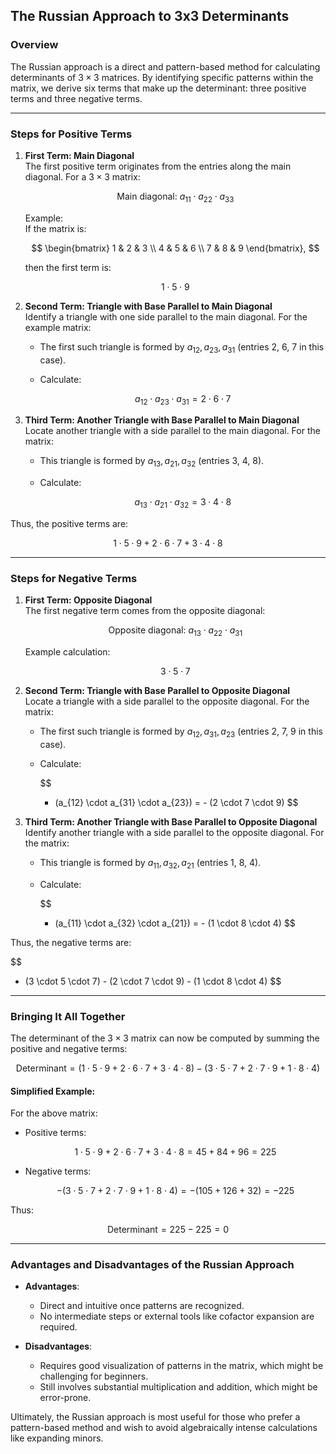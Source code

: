 ## The Russian Approach to 3x3 Determinants

### Overview
The Russian approach is a direct and pattern-based method for calculating determinants of $3 \times 3$ matrices. By identifying specific patterns within the matrix, we derive six terms that make up the determinant: three positive terms and three negative terms.

---

### Steps for Positive Terms

1. **First Term: Main Diagonal**  
   The first positive term originates from the entries along the main diagonal. For a $3 \times 3$ matrix:

   $$
   \text{Main diagonal: } a_{11} \cdot a_{22} \cdot a_{33}
   $$

   Example:  
   If the matrix is:

   $$
   \begin{bmatrix}
   1 & 2 & 3 \\
   4 & 5 & 6 \\
   7 & 8 & 9
   \end{bmatrix},
   $$

   then the first term is:

   $$
   1 \cdot 5 \cdot 9
   $$

2. **Second Term: Triangle with Base Parallel to Main Diagonal**  
   Identify a triangle with one side parallel to the main diagonal. For the example matrix:

   - The first such triangle is formed by $a_{12}, a_{23}, a_{31}$ (entries 2, 6, 7 in this case).
   - Calculate:

     $$
     a_{12} \cdot a_{23} \cdot a_{31} = 2 \cdot 6 \cdot 7
     $$

3. **Third Term: Another Triangle with Base Parallel to Main Diagonal**  
   Locate another triangle with a side parallel to the main diagonal. For the matrix:

   - This triangle is formed by $a_{13}, a_{21}, a_{32}$ (entries 3, 4, 8).
   - Calculate:

     $$
     a_{13} \cdot a_{21} \cdot a_{32} = 3 \cdot 4 \cdot 8
     $$

Thus, the positive terms are:

$$
1 \cdot 5 \cdot 9 + 2 \cdot 6 \cdot 7 + 3 \cdot 4 \cdot 8
$$

---

### Steps for Negative Terms

1. **First Term: Opposite Diagonal**  
   The first negative term comes from the opposite diagonal:

   $$
   \text{Opposite diagonal: } a_{13} \cdot a_{22} \cdot a_{31}
   $$

   Example calculation:

   $$
   3 \cdot 5 \cdot 7
   $$

2. **Second Term: Triangle with Base Parallel to Opposite Diagonal**  
   Locate a triangle with a side parallel to the opposite diagonal. For the matrix:

   - The first such triangle is formed by $a_{12}, a_{31}, a_{23}$ (entries 2, 7, 9 in this case).
   - Calculate:

     $$
     - (a_{12} \cdot a_{31} \cdot a_{23}) = - (2 \cdot 7 \cdot 9)
     $$

3. **Third Term: Another Triangle with Base Parallel to Opposite Diagonal**  
   Identify another triangle with a side parallel to the opposite diagonal. For the matrix:

   - This triangle is formed by $a_{11}, a_{32}, a_{21}$ (entries 1, 8, 4).
   - Calculate:

     $$
     - (a_{11} \cdot a_{32} \cdot a_{21}) = - (1 \cdot 8 \cdot 4)
     $$

Thus, the negative terms are:

$$
- (3 \cdot 5 \cdot 7) - (2 \cdot 7 \cdot 9) - (1 \cdot 8 \cdot 4)
$$

---

### Bringing It All Together

The determinant of the $3 \times 3$ matrix can now be computed by summing the positive and negative terms:

$$
\text{Determinant} = (1 \cdot 5 \cdot 9 + 2 \cdot 6 \cdot 7 + 3 \cdot 4 \cdot 8) - (3 \cdot 5 \cdot 7 + 2 \cdot 7 \cdot 9 + 1 \cdot 8 \cdot 4)
$$

#### Simplified Example:
For the above matrix:

- Positive terms:

  $$
  1 \cdot 5 \cdot 9 + 2 \cdot 6 \cdot 7 + 3 \cdot 4 \cdot 8 = 45 + 84 + 96 = 225
  $$

- Negative terms:

  $$
  -(3 \cdot 5 \cdot 7 + 2 \cdot 7 \cdot 9 + 1 \cdot 8 \cdot 4) = -(105 + 126 + 32) = -225
  $$

Thus:

$$
\text{Determinant} = 225 - 225 = 0
$$

---

### Advantages and Disadvantages of the Russian Approach

- **Advantages**:
  - Direct and intuitive once patterns are recognized.
  - No intermediate steps or external tools like cofactor expansion are required.

- **Disadvantages**:
  - Requires good visualization of patterns in the matrix, which might be challenging for beginners.
  - Still involves substantial multiplication and addition, which might be error-prone.

Ultimately, the Russian approach is most useful for those who prefer a pattern-based method and wish to avoid algebraically intense calculations like expanding minors.